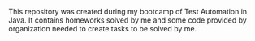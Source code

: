 This repository was created during my bootcamp of Test Automation in Java. It contains homeworks solved by me and some code provided by organization needed to  create tasks to be solved by me.
